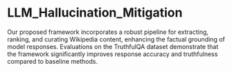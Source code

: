 # LLM_Hallucination_Mitigation
Our proposed framework incorporates a robust pipeline for extracting, ranking, and curating Wikipedia content, enhancing the factual grounding of model responses. Evaluations on the TruthfulQA dataset demonstrate that the framework significantly improves response accuracy and truthfulness compared to baseline methods. 
